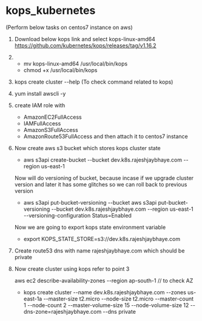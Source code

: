 # kops_kubernetes

(Perform below tasks on centos7 instance on aws)

1. Download below kops link and select kops-linux-amd64
   https://github.com/kubernetes/kops/releases/tag/v1.16.2

2. - mv kops-linux-amd64 /usr/local/bin/kops
   - chmod +x /usr/local/bin/kops

3. kops create cluster --help (To check command related to kops)

3. yum install awscli -y

4. create IAM role with
      - AmazonEC2FullAccess
      - IAMFullAccess
      - AmazonS3FullAccess
      - AmazonRoute53FullAccess
   and then attach it to centos7 instance
5. Now create aws s3 bucket which stores kops cluster state
   - aws s3api create-bucket --bucket dev.k8s.rajeshjaybhaye.com  --region us-east-1

   Now will do versioning of bucket, because incase if we upgrade cluster version and later it has some glitches so we can roll back to previous version
   - aws s3api put-bucket-versioning --bucket aws s3api put-bucket-versioning --bucket dev.k8s.rajeshjaybhaye.com  --region us-east-1 --versioning-configuration    Status=Enabled

   Now we are going to export kops state environment variable
   - export KOPS_STATE_STORE=s3://dev.k8s.rajeshjaybhaye.com

6. Create route53 dns with name rajeshjaybhaye.com which should be private 

7. Now create cluster using kops refer to point 3

   aws ec2 describe-availability-zones --region ap-south-1      // to check AZ


   - kops create cluster --name dev.k8s.rajeshjaybhaye.com --zones us-east-1a --master-size t2.micro --node-size t2.micro --master-count 1 --node-count 2 --master-volume-size 15 --node-volume-size 12 --dns-zone=rajeshjaybhaye.com --dns private

